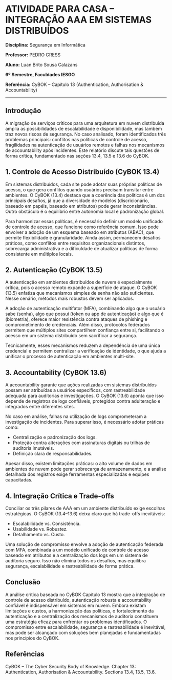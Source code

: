 # ATIVIDADE PARA CASA – INTEGRAÇÃO AAA EM SISTEMAS DISTRIBUÍDOS

**Disciplina:** Segurança em Informática

**Professor:** PEDRO GRESS

**Aluno:** Luan Brito Sousa Calazans

**6º Semestre, Faculdades IESGO**

**Referência:** CyBOK – Capítulo 13 (Authentication, Authorisation & Accountability)

---

## Introdução

A migração de serviços críticos para uma arquitetura em nuvem distribuída amplia as possibilidades de escalabilidade e disponibilidade, mas também traz novos riscos de segurança. No caso analisado, foram identificados três problemas principais: conflitos nas políticas de controle de acesso, fragilidades na autenticação de usuários remotos e falhas nos mecanismos de accountability após incidentes. Este relatório discute tais questões de forma crítica, fundamentado nas seções 13.4, 13.5 e 13.6 do CyBOK.

## 1. Controle de Acesso Distribuído (CyBOK 13.4)

Em sistemas distribuídos, cada site pode adotar suas próprias políticas de acesso, o que gera conflitos quando usuários precisam transitar entre ambientes. O CyBOK (13.4) destaca que a coerência das políticas é um dos principais desafios, já que a diversidade de modelos (discricionário, baseado em papéis, baseado em atributos) pode gerar inconsistências. Outro obstáculo é o equilíbrio entre autonomia local e padronização global.

Para harmonizar essas políticas, é necessário definir um modelo unificado de controle de acesso, que funcione como referência comum. Isso pode envolver a adoção de um esquema baseado em atributos (ABAC), que permite flexibilidade e granularidade. Ainda assim, permanecem desafios práticos, como conflitos entre requisitos organizacionais distintos, sobrecarga administrativa e a dificuldade de atualizar políticas de forma consistente em múltiplos locais.

## 2. Autenticação (CyBOK 13.5)

A autenticação em ambientes distribuídos de nuvem é especialmente crítica, pois o acesso remoto expande a superfície de ataque. O CyBOK (13.5) enfatiza que mecanismos simples de senha não são suficientes. Nesse cenário, métodos mais robustos devem ser aplicados.

A adoção de autenticação multifator (MFA), combinando algo que o usuário sabe (senha), algo que possui (token ou app de autenticação) e algo que é (biometria), oferece maior resistência contra ataques de phishing e comprometimento de credenciais. Além disso, protocolos federados permitem que múltiplos sites compartilhem confiança entre si, facilitando o acesso em um sistema distribuído sem sacrificar a segurança.

Tecnicamente, esses mecanismos reduzem a dependência de uma única credencial e permitem centralizar a verificação de identidade, o que ajuda a unificar o processo de autenticação em ambientes multi-site.

## 3. Accountability (CyBOK 13.6)

A accountability garante que ações realizadas em sistemas distribuídos possam ser atribuídas a usuários específicos, com rastreabilidade adequada para auditorias e investigações. O CyBOK (13.6) aponta que isso depende de registros de logs confiáveis, protegidos contra adulteração e integrados entre diferentes sites.

No caso em análise, falhas na utilização de logs comprometeram a investigação de incidentes. Para superar isso, é necessário adotar práticas como:

* Centralização e padronização dos logs.
* Proteção contra alterações com assinaturas digitais ou trilhas de auditoria imutáveis.
* Definição clara de responsabilidades.

Apesar disso, existem limitações práticas: o alto volume de dados em ambientes de nuvem pode gerar sobrecarga de armazenamento, e a análise detalhada dos registros exige ferramentas especializadas e equipes capacitadas.

## 4. Integração Crítica e Trade-offs

Conciliar os três pilares de AAA em um ambiente distribuído exige escolhas estratégicas. O CyBOK (13.4–13.6) deixa claro que há trade-offs inevitáveis:

* Escalabilidade vs. Consistência.
* Usabilidade vs. Robustez.
* Detalhamento vs. Custo.

Uma solução de compromisso envolve a adoção de autenticação federada com MFA, combinada a um modelo unificado de controle de acesso baseado em atributos e a centralização dos logs em um sistema de auditoria seguro. Isso não elimina todos os desafios, mas equilibra segurança, escalabilidade e rastreabilidade de forma prática.

## Conclusão

A análise crítica baseada no CyBOK Capítulo 13 mostra que a integração de controle de acesso distribuído, autenticação robusta e accountability confiável é indispensável em sistemas em nuvem. Embora existam limitações e custos, a harmonização das políticas, o fortalecimento da autenticação e a centralização dos mecanismos de auditoria constituem uma estratégia eficaz para enfrentar os problemas identificados. O compromisso entre escalabilidade, segurança e rastreabilidade é inevitável, mas pode ser alcançado com soluções bem planejadas e fundamentadas nos princípios do CyBOK.

## Referências

CyBOK – The Cyber Security Body of Knowledge. Chapter 13: Authentication, Authorisation & Accountability. Sections 13.4, 13.5, 13.6.
